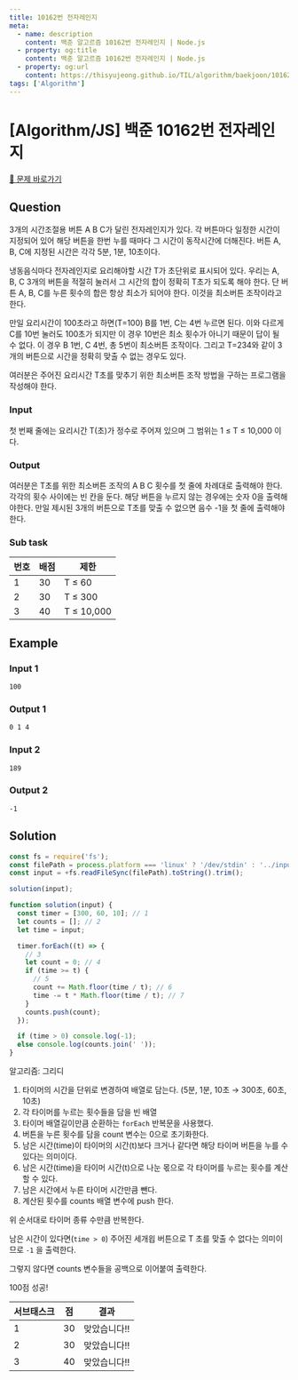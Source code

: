 ```yaml
---
title: 10162번 전자레인지
meta:
  - name: description
    content: 백준 알고르즘 10162번 전자레인지 | Node.js
  - property: og:title
    content: 백준 알고르즘 10162번 전자레인지 | Node.js
  - property: og:url
    content: https://thisyujeong.github.io/TIL/algorithm/baekjoon/10162.html
tags: ['Algorithm']
---
```


# [Algorithm/JS] 백준 10162번 전자레인지

[🔗 문제 바로가기](https://www.acmicpc.net/problem/10162)

## Question

3개의 시간조절용 버튼 A B C가 달린 전자레인지가 있다. 각 버튼마다 일정한 시간이 지정되어 있어 해당 버튼을 한번 누를 때마다 그 시간이 동작시간에 더해진다. 버튼 A, B, C에 지정된 시간은 각각 5분, 1분, 10초이다.

냉동음식마다 전자레인지로 요리해야할 시간 T가 초단위로 표시되어 있다. 우리는 A, B, C 3개의 버튼을 적절히 눌러서 그 시간의 합이 정확히 T초가 되도록 해야 한다. 단 버튼 A, B, C를 누른 횟수의 합은 항상 최소가 되어야 한다. 이것을 최소버튼 조작이라고 한다.

만일 요리시간이 100초라고 하면(T=100) B를 1번, C는 4번 누르면 된다. 이와 다르게 C를 10번 눌러도 100초가 되지만 이 경우 10번은 최소 횟수가 아니기 때문이 답이 될 수 없다. 이 경우 B 1번, C 4번, 총 5번이 최소버튼 조작이다. 그리고 T=234와 같이 3개의 버튼으로 시간을 정확히 맞출 수 없는 경우도 있다.

여러분은 주어진 요리시간 T초를 맞추기 위한 최소버튼 조작 방법을 구하는 프로그램을 작성해야 한다.

### Input

첫 번째 줄에는 요리시간 T(초)가 정수로 주어져 있으며 그 범위는 1 ≤ T ≤ 10,000 이다.

### Output

여러분은 T초를 위한 최소버튼 조작의 A B C 횟수를 첫 줄에 차례대로 출력해야 한다. 각각의 횟수 사이에는 빈 칸을 둔다. 해당 버튼을 누르지 않는 경우에는 숫자 0을 출력해야한다. 만일 제시된 3개의 버튼으로 T초를 맞출 수 없으면 음수 -1을 첫 줄에 출력해야 한다.

### Sub task

| 번호 | 배점 | 제한       |
| ---- | ---- | ---------- |
| 1    | 30   | T ≤ 60     |
| 2    | 30   | T ≤ 300    |
| 3    | 40   | T ≤ 10,000 |

## Example

### Input 1

```
100
```

### Output 1

```
0 1 4
```

### Input 2

```
189
```

### Output 2

```
-1
```

## Solution

```js
const fs = require('fs');
const filePath = process.platform === 'linux' ? '/dev/stdin' : '../input.txt';
const input = +fs.readFileSync(filePath).toString().trim();

solution(input);

function solution(input) {
  const timer = [300, 60, 10]; // 1
  let counts = []; // 2
  let time = input;

  timer.forEach((t) => {
    // 3
    let count = 0; // 4
    if (time >= t) {
      // 5
      count += Math.floor(time / t); // 6
      time -= t * Math.floor(time / t); // 7
    }
    counts.push(count);
  });

  if (time > 0) console.log(-1);
  else console.log(counts.join(' '));
}
```

알고리즘: 그리디

1. 타이머의 시간을 단위로 변경하여 배열로 담는다. (5분, 1분, 10초 → 300초, 60초, 10초)
2. 각 타이머를 누르는 횟수들을 담을 빈 배열
3. 타이머 배열길이만큼 순환하는 `forEach` 반복문을 사용했다.
4. 버튼을 누른 횟수를 담을 count 변수는 0으로 초기화한다.
5. 남은 시간(time)이 타이머의 시간(t)보다 크거나 같다면 해당 타이머 버튼을 누를 수 있다는 의미이다.
6. 남은 시간(time)을 타이머 시간(t)으로 나눈 몫으로 각 타이머를 누르는 횟수를 계산할 수 있다.
7. 남은 시간에서 누른 타이머 시간만큼 뺀다.
8. 계산된 횟수를 counts 배열 변수에 push 한다.

위 순서대로 타이머 종류 수만큼 반복한다.

남은 시간이 있다면(`time > 0`) 주어진 세개읩 버튼으로 T 초를 맞출 수 없다는 의미이므로 `-1` 을 출력한다.

그렇지 않다면 counts 변수들을 공백으로 이어붙여 출력한다.

100점 성공!

| 서브태스크 | 점  | 결과         |
| ---------- | --- | ------------ |
| 1          | 30  | 맞았습니다!! |
| 2          | 30  | 맞았습니다!! |
| 3          | 40  | 맞았습니다!! |
